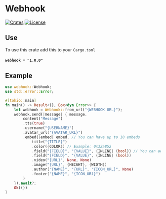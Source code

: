 # Webhook
[![Crates](https://img.shields.io/badge/crates.io-Webhook-brightgreen.svg)](https://crates.io/crates/webhook)
[![License](https://img.shields.io/badge/License-Apache%202.0-blue.svg)](https://opensource.org/licenses/Apache-2.0)

## Use
To use this crate add this to your `Cargo.toml`
#### `webhook = "1.0.0"`

## Example
```rust
use webhook::Webhook;
use std::error::Error;

#[tokio::main]
fn main() -> Result<(), Box<dyn Error>> {
    let webhook = Webhook::from_url("{WEBHOOK URL}");
    webhook.send(|message| { message.
        content("Message")
        .tts(true)
        .username("{USERNAME}")
        .avatar_url("{AVATAR_URL}")
        .embed(|embed| embed. // You can have up to 10 embeds
            title("{TITLE}")
            .color({COLOR}) // Example: 0x32a852
            .field("{FIELD}", "{VALUE}", {INLINE} (bool)) // You can add multiple fields
            .field("{FIELD}", "{VALUE}", {INLINE} (bool))
            .video("{URL}", None, None)
            .image("{URL}", {HEIGHT}, {WIDTH})
            .author("{NAME}", "{URL}", "{ICON_URL}", None)
            .footer("{NAME}", "{ICON_URl}")
        )
    }).await?;
    Ok(())
}
```
